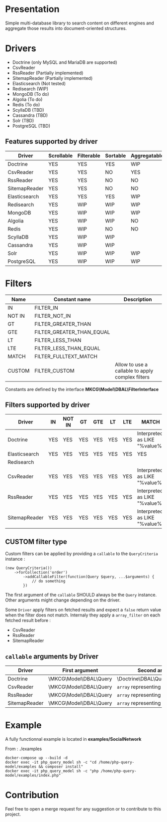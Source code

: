 # Presentation

Simple multi-database library to search content on different engines and aggregate those results into document-oriented structures.

# Drivers

* Doctrine (only MySQL and MariaDB are supported)
* CsvReader
* RssReader (Partially implemented)
* SitemapReader (Partially implemented)
* Elasticsearch (Not tested)
* Redisearch (WIP)
* MongoDB (To do)
* Algolia (To do)
* Redis (To do)
* ScyllaDB (TBD)
* Cassandra (TBD)
* Solr (TBD)
* PostgreSQL (TBD)


Features supported by driver
----------------------------

| Driver            | Scrollable | Filterable | Sortable | Aggregatable | Count |
| ----------------- | ---------- | ---------- | -------- | ------------ | ----- |
| Doctrine          | YES        | YES        | YES      | WIP          | YES   |
| CsvReader         | YES        | YES        | NO       | YES          | YES   |
| RssReader         | YES        | YES        | NO       | NO           | NO    |
| SitemapReader     | YES        | YES        | NO       | NO           | NO    |
| Elasticsearch     | YES        | YES        | YES      | WIP          | WIP   |
| Redisearch        | YES        | WIP        | WIP      | WIP          | WIP   |
| MongoDB           | YES        | WIP        | WIP      | WIP          | WIP   |
| Algolia           | YES        | WIP        | WIP      | NO           | WIP   |
| Redis             | YES        | WIP        | NO       | NO           | NO    |
| ScyllaDB          | YES        | WIP        | WIP      |              | WIP   |
| Cassandra         | YES        | WIP        | WIP      |              | WIP   |
| Solr              | YES        | WIP        | WIP      | WIP          | WIP   |
| PostgreSQL        | YES        | WIP        | WIP      | WIP          | WIP   |

# Filters

| Name   | Constant name                | Description                                      |
| ------ | ---------------------------- | ------------------------------------------------ |
| IN     | FILTER_IN                    |                                                  |
| NOT IN | FILTER_NOT_IN                |                                                  |
| GT     | FILTER_GREATER_THAN          |                                                  |
| GTE    | FILTER_GREATER_THAN_EQUAL    |                                                  |
| LT     | FILTER_LESS_THAN             |                                                  |
| LTE    | FILTER_LESS_THAN_EQUAL       |                                                  |
| MATCH  | FILTER_FULLTEXT_MATCH        |                                                  |
| CUSTOM | FILTER_CUSTOM                | Allow to use a callable to apply complex filters |

Constants are defined by the interface **MKCG\Model\DBAL\FilterInterface**


Filters supported by driver
---------------------------

| Driver        | IN  | NOT IN | GT  | GTE | LT  | LTE | MATCH                           | CUSTOM |
| ------------- | --- | ------ | --- | --- | --- | --- | ------------------------------- | ------ |
| Doctrine      | YES | YES    | YES | YES | YES | YES | Interpreted as LIKE "%value%"   | WIP    |
| Elasticsearch | YES | YES    | YES | YES | YES | YES | YES                             | WIP    |
| Redisearch    |     |        |     |     |     |     |                                 | WIP    |
| CsvReader     | YES | YES    | YES | YES | YES | YES | Interpreted as LIKE "%value%"   | YES    |
| RssReader     | YES | YES    | YES | YES | YES | YES | Interpreted as LIKE "%value%"   | YES    |
| SitemapReader | YES | YES    | YES | YES | YES | YES | Interpreted as LIKE "%value%"   | YES    |


## CUSTOM filter type


Custom filters can be applied by providing a `callable` to the `QueryCriteria` instance :

```
(new QueryCriteria())
    ->forCollection('order')
        ->addCallableFilter(function(Query $query, ...$arguments) {
            // do something
        })
```

The first argument of the `callable` SHOULD always be the `Query` instance.
Other arguments might change depending on the driver.


Some `Driver` apply filters on fetched results and expect a `false` return value when the filter does not match. Internaly they apply a `array_filter` on each fetched result before :
* CsvReader
* RssReader
* SitemapReader


`callable` arguments by Driver
------------------------------

| Driver        | First argument         | Second argument                   |
| ------------- | ---------------------- | --------------------------------- |
| Doctrine      | \MKCG\Model\DBAL\Query | \Doctrine\DBAL\Query\QueryBuilder |
| CsvReader     | \MKCG\Model\DBAL\Query | `array` representing a raw item   |
| RssReader     | \MKCG\Model\DBAL\Query | `array` representing a raw item   |
| SitemapReader | \MKCG\Model\DBAL\Query | `array` representing a raw item   |

# Example

A fully functionnal example is located in **examples/SocialNetwork**

From : ./examples

```
docker-compose up --build -d
docker exec -it php_query_model sh -c "cd /home/php-query-model/examples && composer install"
docker exec -it php_query_model sh -c "php /home/php-query-model/examples/index.php"
```

# Contribution

Feel free to open a merge request for any suggestion or to contribute to this project.
